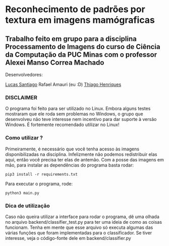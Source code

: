 # Reconhecimento de padrões por textura em imagens mamógraficas

## Trabalho feito em grupo para a disciplina Processamento de Imagens do curso de Ciência da Computação da PUC Minas com o professor Alexei Manso Correa Machado

Desenvolvedores:

[Lucas Santiago](https://github.com/LucasSnatiago "Lucas Santiago")
Rafael Amauri (eu :D)
[Thiago Henriques](https://github.com/ThiagoHN "Thiago Henriques")

### DISCLAIMER
O programa foi feito para ser utilizado no Linux. Embora alguns testes mostraram que ele roda sem problemas no Windows,
o grupo que desenvolveu não teve interesse nem incentivo para dar suporte à versão Windows. É fortemente recomendado utilizar no Linux!

### Como utilizar ?
Primeiramente, é necessário que você tenha acesso às imagens disponibilizadas na disciplina. Infelizmente não podemos redistribuir elas aqui, então você precisa ter elas de antemão.
Com a posse das imagens em mão, para instalar as dependências do programa basta rodar:

```
pip3 install -r requirements.txt
```

Para executar o programa, rode:

```
python3 main.py
```

### Dica de utilização
Caso não queira utilizar a interface para rodar o programa, dê uma olhada no arquivo backend/classifier_test.py para ter uma ideia de como as coisas funcionam. Tenha em mente
que esse arquivo só executa algumas das várias funções que foram implementadas para o classificador. Se tiver interesse, veja o código-fonte dele em backend/classifier.py